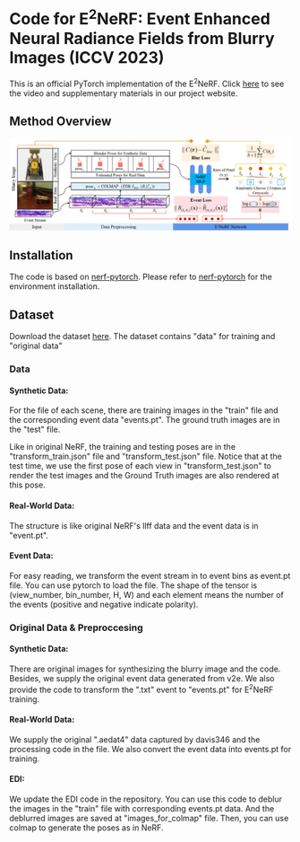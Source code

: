 # Code for E<sup>2</sup>NeRF: Event Enhanced Neural Radiance Fields from Blurry Images (ICCV 2023)
This is an official PyTorch implementation of the E<sup>2</sup>NeRF. Click [here](https://icvteam.github.io/E2NeRF.html) to see the video and supplementary materials in our project website. 

## Method Overview

![](./figure.png)

## Installation
The code is based on [nerf-pytorch](https://github.com/yenchenlin/nerf-pytorch).
Please refer to [nerf-pytorch](https://github.com/yenchenlin/nerf-pytorch) for the environment installation.

## Dataset
Download the dataset [here](https://drive.google.com/drive/folders/1XhOEp4UdLL7EnDNyWdxxX8aRvzF53fWo?usp=sharing).
The dataset contains "data" for training and "original data"

### Data
#### Synthetic Data: 
For the file of each scene, there are training images in the "train" file and the corresponding event data "events.pt". The ground truth images are in the "test" file.

Like in original NeRF, the training and testing poses are in the "transform_train.json" file and "transform_test.json" file.
Notice that at the test time, we use the first pose of each view in "transform_test.json" to render the test images and the Ground Truth images are also rendered at this pose.

#### Real-World Data: 
The structure is like original NeRF's llff data and the event data is in "event.pt". 

#### Event Data:
For easy reading, we transform the event stream in to event bins as event.pt file. You can use pytorch to load the file. The shape of the tensor is (view_number, bin_number, H, W) and each element means the number of the events (positive and negative indicate polarity).

### Original Data & Preproccesing
#### Synthetic Data:
There are original images for synthesizing the blurry image and the code. Besides, we supply the original event data generated from v2e. We also provide the code to transform the ".txt" event to "events.pt" for E<sup>2</sup>NeRF training.

#### Real-World Data:
We supply the original ".aedat4" data captured by davis346 and the processing code in the file. We also convert the event data into events.pt for training. 

#### EDI:
We update the EDI code in the repository. 
You can use this code to deblur the images in the "train" file with corresponding events.pt data.
And the deblurred images are saved at "images_for_colmap" file.
Then, you can use colmap to generate the poses as in NeRF.
